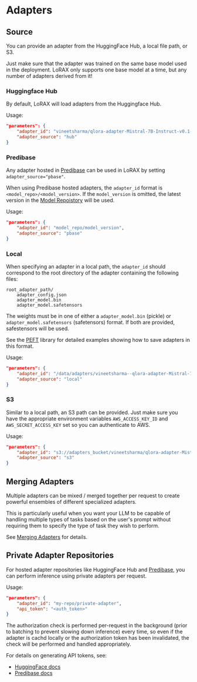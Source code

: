 # Adapters

## Source

You can provide an adapter from the HuggingFace Hub, a local file path, or S3. 

Just make sure that the adapter was trained on the same base model used in the deployment. LoRAX only supports one base model at a time, but any number of adapters derived from it!

### Huggingface Hub

By default, LoRAX will load adapters from the Huggingface Hub.

Usage:

```json
"parameters": {
    "adapter_id": "vineetsharma/qlora-adapter-Mistral-7B-Instruct-v0.1-gsm8k",
    "adapter_source": "hub"
}
```

### Predibase

Any adapter hosted in [Predibase](https://predibase.com/) can be used in LoRAX by setting `adapter_source="pbase"`.

When using Predibase hosted adapters, the `adapter_id` format is `<model_repo>/<model_version>`. If the `model_version` is
omitted, the latest version in the [Model Repoistory](https://docs.predibase.com/ui-guide/Supervised-ML/models/model-repos)
will be used.

Usage:

```json
"parameters": {
    "adapter_id": "model_repo/model_version",
    "adapter_source": "pbase"
}
```

### Local

When specifying an adapter in a local path, the `adapter_id` should correspond to the root directory of the adapter containing the following files:

```shell
root_adapter_path/
    adapter_config.json
    adapter_model.bin
    adapter_model.safetensors
```

The weights must be in one of either a `adapter_model.bin` (pickle) or `adapter_model.safetensors` (safetensors) format. If both are provided, safestensors will be used.

See the [PEFT](https://github.com/huggingface/peft) library for detailed examples showing how to save adapters in this format.

Usage:

```json
"parameters": {
    "adapter_id": "/data/adapters/vineetsharma--qlora-adapter-Mistral-7B-Instruct-v0.1-gsm8k",
    "adapter_source": "local"
}
```

### S3

Similar to a local path, an S3 path can be provided. Just make sure you have the appropriate environment variables `AWS_ACCESS_KEY_ID` and `AWS_SECRET_ACCESS_KEY` set so you can authenticate to AWS.

Usage:

```json
"parameters": {
    "adapter_id": "s3://adapters_bucket/vineetsharma/qlora-adapter-Mistral-7B-Instruct-v0.1-gsm8k",
    "adapter_source": "s3"
}
```

## Merging Adapters

Multiple adapters can be mixed / merged together per request to create powerful ensembles of different specialized adapters.

This is particularly useful when you want your LLM to be capable of handling multiple types of tasks based on the user's prompt without
requiring them to specify the type of task they wish to perform.

See [Merging Adapters](../guides/merging_adapters.md) for details.

## Private Adapter Repositories

For hosted adapter repositories like HuggingFace Hub and [Predibase](https://predibase.com/), you can perform inference using private adapters per request.

Usage:

```json
"parameters": {
    "adapter_id": "my-repo/private-adapter",
    "api_token": "<auth_token>"
}
```

The authorization check is performed per-request in the background (prior to batching to prevent slowing down inference) every time, so even if the
adapter is cachd locally or the authorization token has been invalidated, the check will be performed and handled appropriately.

For details on generating API tokens, see:

- [HuggingFace docs](https://huggingface.co/docs/hub/security-tokens)
- [Predibase docs](https://docs.predibase.com/)
